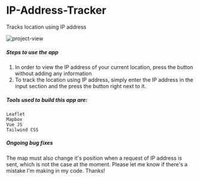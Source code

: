 # IP-Address-Tracker
Tracks location using IP address

![project-view](https://user-images.githubusercontent.com/99091837/206063117-d980aab0-c4b1-49f0-a943-0a5ae2fe8917.png)

##### Steps to use the app

  1. In order to view the IP address of your current location, press the button without adding any information
  2. To track the location using IP address, simply enter the IP address in the input section and the press the button right next to it.
  
##### Tools used to build this app are:

```
Leaflet
Mapbox
Vue JS
Tailwind CSS
```

##### Ongoing bug fixes
The map must also change it's position when a request of IP address is sent, which is not the case at the moment. Please let me know if there's a mistake I'm making in my code. Thanks!

